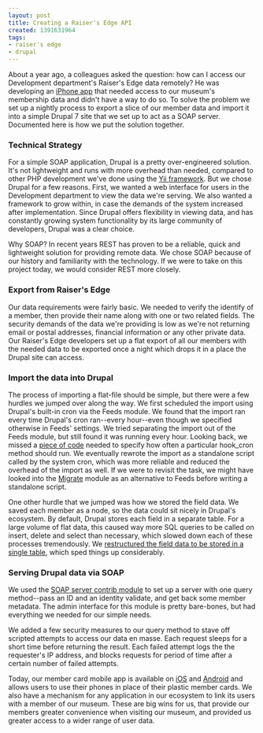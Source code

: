 ```yaml
---
layout: post
title: Creating a Raiser's Edge API
created: 1391631964
tags:
- raiser's edge
- drupal
---
```

About a year ago, a colleagues asked the question: how can I access our Development department's Raiser's Edge data remotely? He was developing an [iPhone app](https://itunes.apple.com/us/app/digital-member-card/id537344043?mt=8) that needed access to our museum's membership data and didn't have a way to do so. To solve the problem we set up a nightly process to export a slice of our member data and import it into a simple Drupal 7 site that we set up to act as a SOAP server. Documented here is how we put the solution together.    

### Technical Strategy
For a simple SOAP application, Drupal is a pretty over-engineered solution. It's not lightweight and runs with more overhead than needed, compared to other PHP development we've done using the [Yii framework](http://www.yiiframework.com/). But we chose Drupal for a few reasons. First, we wanted a web interface for users in the Development department to view the data we're serving. We also wanted a framework to grow within, in case the demands of the system increased after implementation. Since Drupal offers flexibility in viewing data, and has constantly growing system functionality by its large community of developers, Drupal was a clear choice. 

Why SOAP? In recent years REST has proven to be a reliable, quick and lightweight solution for providing remote data. We chose SOAP because of our history and familiarity with the technology. If we were to take on this project today, we would consider REST more closely. 

### Export from Raiser's Edge
Our data requirements were fairly basic. We needed to verify the identify of a member, then provide their name along with one or two related fields. The security demands of the data we're providing is low as we're not returning email or postal addresses, financial information or any other private data. Our Raiser's Edge developers set up a flat export of all our members with the needed data to be exported once a night which drops it in a place the Drupal site can access. 

### Import the data into Drupal
The process of importing a flat-file should be simple, but there were a few hurdles we jumped over along the way. We first scheduled the import using Drupal's built-in cron via the Feeds module. We found that the import ran every time Drupal's cron ran--every hour--even though we specified otherwise in Feeds' settings. We tried separating the import out of the Feeds module, but still found it was running every hour. Looking back, we missed a [piece of code](https://drupal.org/node/827118) needed to specify how often a particular hook_cron method should run. We eventually rewrote the import as a standalone script called by the system cron, which was more reliable and reduced the overhead of the import as well. If we were to revisit the task, we might have looked into the [Migrate](https://drupal.org/project/migrate) module as an alternative to Feeds before writing a standalone script.

One other hurdle that we jumped was how we stored the field data. We saved each member as a node, so the data could sit nicely in Drupal's ecosystem. By default, Drupal stores each field in a separate table. For a large volume of flat data, this caused way more SQL queries to be called on insert, delete and select than necessary, which slowed down each of these processes tremendously. We [ restructured the field data to be stored in a single table](http://stackoverflow.com/a/7662712), which sped things up considerably. 

### Serving Drupal data via SOAP
We used the [SOAP server contrib module](https://drupal.org/project/services) to set up a server with one query method--pass an ID and an identity validate, and get back some member metadata. The admin interface for this module is pretty bare-bones, but had everything we needed for our simple needs. 

We added a few security measures to our query method to stave off scripted attempts to access our data en masse. Each request sleeps for a short time before returning the result. Each failed attempt logs the the requester's IP address, and blocks requests for period of time after a certain number of failed attempts. 

Today, our member card mobile app is available on [iOS](https://itunes.apple.com/us/app/digital-member-card/id537344043?mt=8) and [Android](https://play.google.com/store/apps/details?id=edu.artic.digitalmembercard) and allows users to use their phones in place of their plastic member cards. We also have a mechanism for any application in our ecosystem to link its users with a member of our museum. These are big wins for us, that provide our members greater convenience when visiting our museum, and provided us greater access to a wider range of user data.

